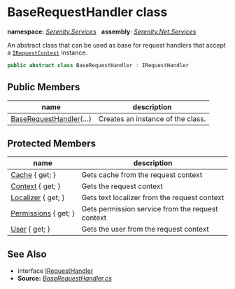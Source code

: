 # BaseRequestHandler class
**namespace:** *[Serenity.Services](../README.md#serenity.services-namespace)*   **assembly**: *[Serenity.Net.Services](../README.md)*

An abstract class that can be used as base for request handlers that accept a [`IRequestContext`](IRequestContext.md) instance.

```csharp
public abstract class BaseRequestHandler : IRequestHandler
```

## Public Members

| name | description |
| --- | --- |
| [BaseRequestHandler](BaseRequestHandler/BaseRequestHandler.md)(…) | Creates an instance of the class. |

## Protected Members

| name | description |
| --- | --- |
| [Cache](BaseRequestHandler/Cache.md) { get; } | Gets cache from the request context |
| [Context](BaseRequestHandler/Context.md) { get; } | Gets the request context |
| [Localizer](BaseRequestHandler/Localizer.md) { get; } | Gets text localizer from the request context |
| [Permissions](BaseRequestHandler/Permissions.md) { get; } | Gets permission service from the request context |
| [User](BaseRequestHandler/User.md) { get; } | Gets the user from the request context |

## See Also

* interface [IRequestHandler](IRequestHandler.md)
* **Source:** *[BaseRequestHandler.cs](https://github.com/serenity-is/Serenity/blob/master/src/Serenity.Net.Services/RequestHandlers/Handler/BaseRequestHandler.cs)*
